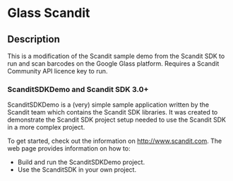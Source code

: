 Glass Scandit
=============

## Description

This is a modification of the Scandit sample demo from the Scandit SDK to run and scan barcodes on the Google Glass platform. Requires a Scandit Community API licence key to run.

### ScanditSDKDemo and Scandit SDK 3.0+

ScanditSDKDemo is a (very) simple sample application written by the Scandit team which contains the Scandit SDK libraries. It was created to demonstrate the Scandit SDK project setup needed to use the Scandit SDK in a more complex project.

To get started, check out the information on http://www.scandit.com. The web page provides information on how to:

* Build and run the ScanditSDKDemo project.
* Use the ScanditSDK in your own project.